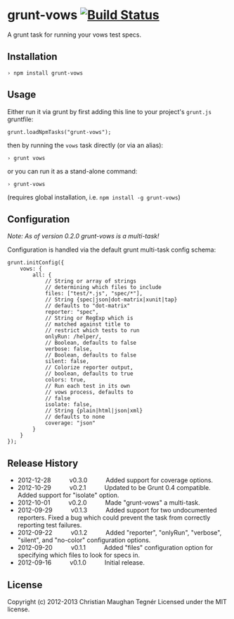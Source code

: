 grunt-vows [![Build Status](https://secure.travis-ci.org/CMTegner/grunt-vows.png)](http://travis-ci.org/CMTegner/grunt-vows)
==========
A grunt task for running your vows test specs.

Installation
------------
    › npm install grunt-vows

Usage
-----
Either run it via grunt by first adding this line to your project's `grunt.js` gruntfile:

    grunt.loadNpmTasks("grunt-vows");

then by running the `vows` task directly (or via an alias):

    › grunt vows

or you can run it as a stand-alone command:

    › grunt-vows

(requires global installation, i.e. `npm install -g grunt-vows`)

Configuration
-------------
*Note: As of version 0.2.0 grunt-vows is a multi-task!*

Configuration is handled via the default grunt multi-task config schema:

    grunt.initConfig({
        vows: {
            all: {
                // String or array of strings
                // determining which files to include
                files: ["test/*.js", "spec/*"],
                // String {spec|json|dot-matrix|xunit|tap}
                // defaults to "dot-matrix"
                reporter: "spec",
                // String or RegExp which is
                // matched against title to
                // restrict which tests to run
                onlyRun: /helper/,
                // Boolean, defaults to false
                verbose: false,
                // Boolean, defaults to false
                silent: false,
                // Colorize reporter output,
                // boolean, defaults to true
                colors: true,
                // Run each test in its own
                // vows process, defaults to
                // false
                isolate: false,
                // String {plain|html|json|xml}
                // defaults to none
                coverage: "json"
            }
        }
    });


Release History
---------------
* 2012-12-28   v0.3.0   Added support for coverage options.
* 2012-10-29   v0.2.1   Updated to be Grunt 0.4 compatible. Added support for "isolate" option.
* 2012-10-01   v0.2.0   Made "grunt-vows" a multi-task.
* 2012-09-29   v0.1.3   Added support for two undocumented reporters. Fixed a bug which could prevent the task from correctly reporting test failures.
* 2012-09-22   v0.1.2   Added "reporter", "onlyRun", "verbose", "silent", and "no-color" configuration options.
* 2012-09-20   v0.1.1   Added "files" configuration option for specifying which files to look for specs in.
* 2012-09-16   v0.1.0   Initial release.

License
-------
Copyright (c) 2012-2013 Christian Maughan Tegnér
Licensed under the MIT license.

